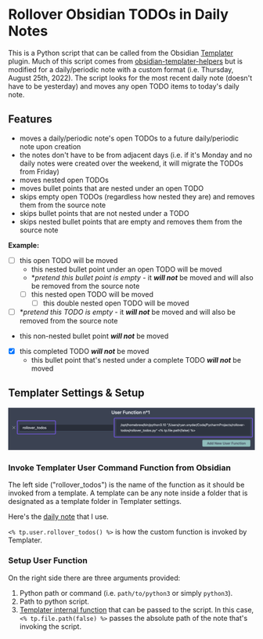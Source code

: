 # Rollover Obsidian TODOs in Daily Notes

This is a Python script that can be called from the Obsidian [Templater](https://github.com/SilentVoid13/Templater) 
plugin. Much of this script comes from [obsidian-templater-helpers](https://github.com/JasonBraddy/obsidian-templater-helpers)
but is modified for a daily/periodic note with a custom format (i.e. Thursday, August 25th, 2022). The script looks for
the most recent daily note (doesn't have to be yesterday) and moves any open TODO items to today's daily note.

## Features
- moves a daily/periodic note's open TODOs to a future daily/periodic note upon creation
- the notes don't have to be from adjacent days (i.e. if it's Monday and no daily notes were created over the weekend, it will migrate the TODOs from Friday)
- moves nested open TODOs
- moves bullet points that are nested under an open TODO
- skips empty open TODOs (regardless how nested they are) and removes them from the source note
- skips bullet points that are not nested under a TODO
- skips nested bullet points that are empty and removes them from the source note

**Example:**
- [ ] this open TODO will be moved
  - this nested bullet point under an open TODO will be moved
  - *_pretend this bullet point is empty_ - it **_will not_** be moved and will also be removed from the source note
  - [ ] this nested open TODO will be moved
    - [ ] this double nested open TODO will be moved
- [ ] *_pretend this TODO is empty_ - it **_will not_** be moved and will also be removed from the source note
- this non-nested bullet point **_will not_** be moved
- [x] this completed TODO **_will not_** be moved
  - this bullet point that's nested under a complete TODO **_will not_** be moved

## Templater Settings & Setup
![templater_settings.png](templater_settings.png)

### Invoke Templater User Command Function from Obsidian
The left side ("rollover_todos") is the name of the function as it should be invoked from a
template. A template can be any note inside a folder that is designated as a template
folder in Templater settings.

Here's the [daily note](daily%20note%20template.md) that I use.

`<% tp.user.rollover_todos() %>` is how the custom function is invoked by Templater.

### Setup User Function
On the right side there are three arguments provided:

1. Python path or command (i.e. `path/to/python3` or simply `python3`).
2. Path to python script.
3. [Templater internal function](https://silentvoid13.github.io/Templater/internal-functions/internal-modules/file-module.html#tpfilefolderrelative-boolean--false) that can be passed to the script.
In this case, `<% tp.file.path(false) %>` passes the absolute path of the note that's invoking the script.